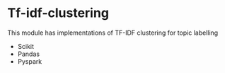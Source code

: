 # Tf-idf-clustering

This module has implementations of TF-IDF clustering for topic labelling

* Scikit
* Pandas
* Pyspark
